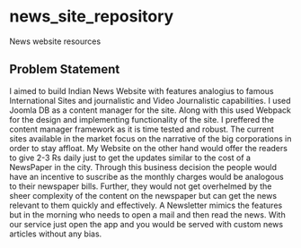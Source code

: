 # news_site_repository
News website resources
## Problem Statement 
I aimed to build Indian News Website with features analogius to famous International Sites and journalistic and Video Journalistic capabilities. I used Joomla DB as a content manager for the site. Along with this used Webpack for the design and implementing functionality of the site. 
I preffered the content manager framework as it is time tested and robust.
The current sites available in the market focus on the narrative of the big corporations in order to stay affloat. My Website on the other hand would offer the readers to give 2-3 Rs daily just to get the updates similar to the cost of a NewsPaper in the city. 
Through this business decision the people would have an incentive to suscribe as the monthly charges would be analogous to their newspaper bills. Further, they would not get overhelmed by the sheer complexity of the content on the newspaper but can get the news relevant to them quickly and effectively. 
A Newsletter mimics the features but in the morning who needs to open a mail and then read the news. With our service just open the app and you would be served with custom news articles without any bias.
